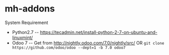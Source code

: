 # mh-addons

System Requirement

* Python2.7 -- https://tecadmin.net/install-python-2-7-on-ubuntu-and-linuxmint/
* Odoo 7 -- Get from http://nightly.odoo.com/7.0/nightly/src/ OR `git clone https://github.com/odoo/odoo --dept=1 -b 7.0 odoo7`
